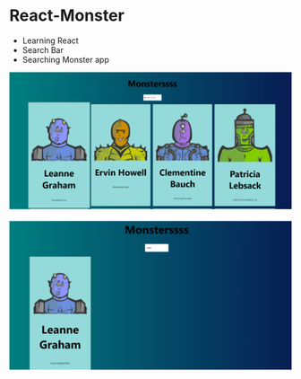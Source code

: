 # React-Monster

* Learning React
* Search Bar
* Searching Monster app



![alt text](https://github.com/NegruGeorge/React-Monster/blob/master/PhotoMonster/Capture.PNG)
![alt text](https://github.com/NegruGeorge/React-Monster/blob/master/PhotoMonster/search.PNG)
